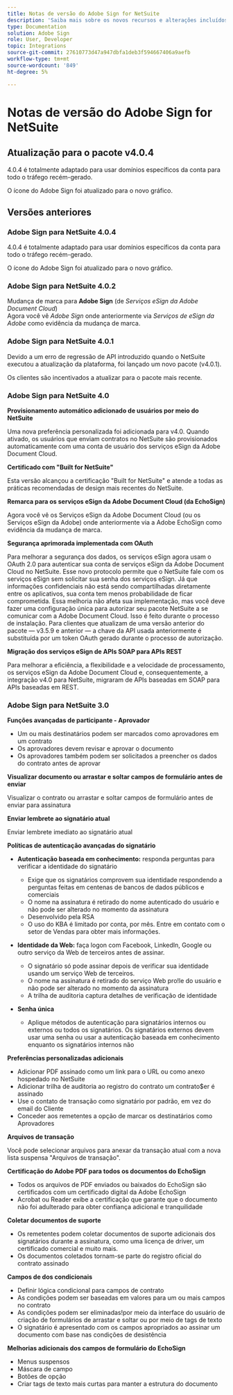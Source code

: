 ```yaml
---
title: Notas de versão do Adobe Sign for NetSuite
description: 'Saiba mais sobre os novos recursos e alterações incluídos na versão atual da integração da Adobe Sign com o NetSuite.  '
type: Documentation
solution: Adobe Sign
role: User, Developer
topic: Integrations
source-git-commit: 27610773d47a947dbfa1deb3f594667406a9aefb
workflow-type: tm+mt
source-wordcount: '849'
ht-degree: 5%

---
```



# Notas de versão do Adobe Sign for NetSuite

## Atualização para o pacote v4.0.4

4.0.4 é totalmente adaptado para usar domínios específicos da conta para todo o tráfego recém-gerado.

O ícone do Adobe Sign foi atualizado para o novo gráfico.

## Versões anteriores

### Adobe Sign para NetSuite 4.0.4

4.0.4 é totalmente adaptado para usar domínios específicos da conta para todo o tráfego recém-gerado.

O ícone do Adobe Sign foi atualizado para o novo gráfico.

### Adobe Sign para NetSuite 4.0.2

Mudança de marca para **Adobe Sign** (de *Serviços eSign da Adobe Document Cloud*)\
Agora você vê *Adobe Sign* onde anteriormente via *Serviços de eSign da Adobe* como evidência da mudança de marca.

### Adobe Sign para NetSuite 4.0.1

Devido a um erro de regressão de API introduzido quando o NetSuite executou a atualização da plataforma, foi lançado um novo pacote (v4.0.1).

Os clientes são incentivados a atualizar para o pacote mais recente.

### Adobe Sign para NetSuite 4.0

**Provisionamento automático adicionado de usuários por meio do NetSuite**

Uma nova preferência personalizada foi adicionada para v4.0. Quando ativado, os usuários que enviam contratos no NetSuite são provisionados automaticamente com uma conta de usuário dos serviços eSign da Adobe Document Cloud.

**Certificado com &quot;Built for NetSuite&quot;**

Esta versão alcançou a certificação &quot;Built for NetSuite&quot; e atende a todas as práticas recomendadas de design mais recentes do NetSuite.

**Remarca para os serviços eSign da Adobe Document Cloud (da EchoSign)**

Agora você vê os Serviços eSign da Adobe Document Cloud (ou os Serviços eSign da Adobe) onde anteriormente via a Adobe EchoSign como evidência da mudança de marca.

**Segurança aprimorada implementada com OAuth**

Para melhorar a segurança dos dados, os serviços eSign agora usam o OAuth 2.0 para autenticar sua conta de serviços eSign da Adobe Document Cloud no NetSuite. Esse novo protocolo permite que o NetSuite fale com os serviços eSign sem solicitar sua senha dos serviços eSign. Já que informações confidenciais não está sendo compartilhadas diretamente entre os aplicativos, sua conta tem menos probabilidade de ficar comprometida. Essa melhoria não afeta sua implementação, mas você deve fazer uma configuração única para autorizar seu pacote NetSuite a se comunicar com a Adobe Document Cloud. Isso é feito durante o processo de instalação. Para clientes que atualizam de uma versão anterior do pacote — v3.5.9 e anterior — a chave da API usada anteriormente é substituída por um token OAuth gerado durante o processo de autorização.

**Migração dos serviços eSign de APIs SOAP para APIs REST**

Para melhorar a eficiência, a flexibilidade e a velocidade de processamento, os serviços eSign da Adobe Document Cloud e, consequentemente, a integração v4.0 para NetSuite, migraram de APIs baseadas em SOAP para APIs baseadas em REST.

### Adobe Sign para NetSuite 3.0

**Funções avançadas de participante - Aprovador**

* Um ou mais destinatários podem ser marcados como aprovadores em um contrato
* Os aprovadores devem revisar e aprovar o documento
* Os aprovadores também podem ser solicitados a preencher os dados do contrato antes de aprovar

**Visualizar documento ou arrastar e soltar campos de formulário antes de enviar**

Visualizar o contrato ou arrastar e soltar campos de formulário antes de enviar para assinatura

**Enviar lembrete ao signatário atual**

Enviar lembrete imediato ao signatário atual

**Políticas de autenticação avançadas do signatário**

* **Autenticação baseada em conhecimento:** responda perguntas para verificar a identidade do signatário
   * Exige que os signatários comprovem sua identidade respondendo a perguntas feitas em centenas de bancos de dados públicos e comerciais
   * O nome na assinatura é retirado do nome autenticado do usuário e não pode ser alterado no momento da assinatura
   * Desenvolvido pela RSA
   * O uso do KBA é limitado por conta, por mês. Entre em contato com o setor de Vendas para obter mais informações.

* **Identidade da Web:** faça logon com Facebook, LinkedIn, Google ou outro serviço da Web de terceiros antes de assinar.

   * O signatário só pode assinar depois de verificar sua identidade usando um serviço Web de terceiros.
   * O nome na assinatura é retirado do serviço Web pro!le do usuário e não pode ser alterado no momento da assinatura
   * A trilha de auditoria captura detalhes de verificação de identidade

* **Senha única**
   * Aplique métodos de autenticação para signatários internos ou externos ou todos os signatários. Os signatários externos devem usar uma senha ou usar a autenticação baseada em conhecimento enquanto os signatários internos não

**Preferências personalizadas adicionais**

* Adicionar PDF assinado como um link para o URL ou como anexo hospedado no NetSuite
* Adicionar trilha de auditoria ao registro do contrato um contrato$er é assinado
* Use o contato de transação como signatário por padrão, em vez do email do Cliente
* Conceder aos remetentes a opção de marcar os destinatários como Aprovadores

**Arquivos de transação**

Você pode selecionar arquivos para anexar da transação atual com a nova lista suspensa &quot;Arquivos de transação&quot;.

**Certificação do Adobe PDF para todos os documentos do EchoSign**

* Todos os arquivos de PDF enviados ou baixados do EchoSign são certificados com um certificado digital da Adobe EchoSign
* Acrobat ou Reader exibe a certificação que garante que o documento não foi adulterado para obter confiança adicional e tranquilidade

**Coletar documentos de suporte**

* Os remetentes podem coletar documentos de suporte adicionais dos signatários durante a assinatura, como uma licença de driver, um certificado comercial e muito mais.
* Os documentos coletados tornam-se parte do registro oficial do contrato assinado

**Campos de dos condicionais**

* Definir lógica condicional para campos de contrato
* As condições podem ser baseadas em valores para um ou mais campos no contrato
* As condições podem ser eliminadas!por meio da interface do usuário de criação de formulários de arrastar e soltar ou por meio de tags de texto
* O signatário é apresentado com os campos apropriados ao assinar um documento com base nas condições de desistência

**Melhorias adicionais dos campos de formulário do EchoSign**

* Menus suspensos
* Máscara de campo
* Botões de opção
* Criar tags de texto mais curtas para manter a estrutura do documento
